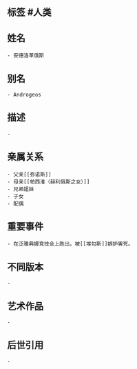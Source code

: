 ## 标签  #人类
## 姓名
	- 安德洛革俄斯
## 别名
	- Androgeos
## 描述
	-
## 亲属关系
	- 父亲[[弥诺斯]]
	- 母亲[[帕西淮（赫利俄斯之女）]]
	- 兄弟姐妹
	- 子女
	- 配偶
## 重要事件
	- 在泛雅典娜竞技会上胜出，被[[埃勾斯]]嫉妒害死。
## 不同版本
	-
## 艺术作品
	-
## 后世引用
	-
